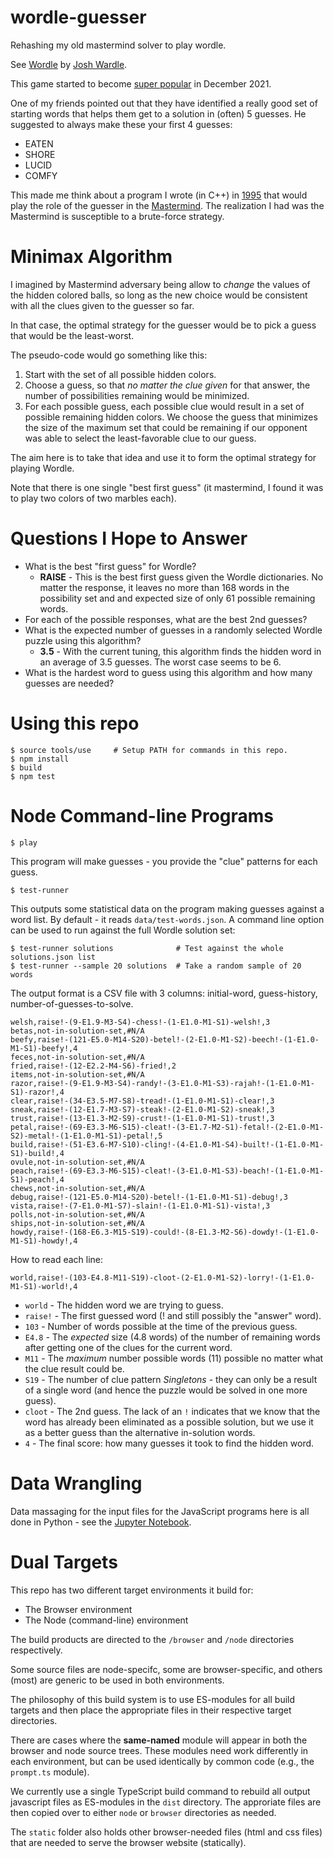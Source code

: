 # wordle-guesser

Rehashing my old mastermind solver to play wordle.

See [Wordle](https://www.powerlanguage.co.uk/wordle/) by
[Josh Wardle](https://github.com/powerlanguage).

This game started to become
[super popular](https://www.nytimes.com/2022/01/03/technology/wordle-word-game-creator.html)
in December 2021.

One of my friends pointed out that they have identified a really good set of starting
words that helps them get to a solution in (often) 5 guesses.  He suggested to always
make these your first 4 guesses:

- EATEN
- SHORE
- LUCID
- COMFY

This made me think about a program I wrote (in C++) in
[1995](https://github.com/mckoss/startpad/blob/6d30b86ae81bb74c551a3116e75527110ca5c7be/labs/cpp/Mastermind/Mstrmind.cpp)
that would play the role of the guesser in the [Mastermind](https://webgamesonline.com/mastermind/).  The realization
I had was the Mastermind is susceptible to a brute-force strategy.

# Minimax Algorithm

I imagined by Mastermind adversary being allow to *change* the values of the hidden
colored balls, so long as the new choice would be consistent with all the clues
given to the guesser so far.

In that case, the optimal strategy for the guesser would be to pick a guess that would
be the least-worst.

The pseudo-code would go something like this:

1. Start with the set of all possible hidden colors.
2. Choose a guess, so that *no matter the clue given* for that answer,
   the number of possibilities remaining would be minimized.
3. For each possible guess, each possible clue would result in a set of
   possible remaining hidden colors.  We choose the guess that minimizes
   the size of the maximum set that could be remaining if our opponent
   was able to select the least-favorable clue to our guess.

The aim here is to take that idea and use it to form the optimal strategy
for playing Wordle.

Note that there is one single "best first guess" (it mastermind, I found it
was to play two colors of two marbles each).

# Questions I Hope to Answer

- What is the best "first guess" for Wordle?
  - **RAISE** - This is the best first guess given the Wordle dictionaries.
    No matter the response, it leaves no more than 168 words in the possibility
    set and and expected size of only 61 possible remaining words.
- For each of the possible responses, what are the best 2nd guesses?
- What is the expected number of guesses in a randomly selected Wordle
  puzzle using this algorithm?
  - **3.5** - With the current tuning, this algorithm finds the hidden word
  in an average of 3.5 guesses.  The worst case seems to be 6.
- What is the hardest word to guess using this algorithm and how many guesses
  are needed?

# Using this repo

```
$ source tools/use     # Setup PATH for commands in this repo.
$ npm install
$ build
$ npm test
```

# Node Command-line Programs

```
$ play
```

This program will make guesses - you provide the "clue" patterns for each guess.

```
$ test-runner
```

This outputs some statistical data on the program making guesses against
a word list.  By default - it reads `data/test-words.json`.  A command
line option can be used to run against the full Wordle solution set:

```
$ test-runner solutions              # Test against the whole solutions.json list
$ test-runner --sample 20 solutions  # Take a random sample of 20 words
```

The output format is a CSV file with 3 columns: initial-word, guess-history,
number-of-guesses-to-solve.

```
welsh,raise!-(9-E1.9-M3-S4)-chess!-(1-E1.0-M1-S1)-welsh!,3
betas,not-in-solution-set,#N/A
beefy,raise!-(121-E5.0-M14-S20)-betel!-(2-E1.0-M1-S2)-beech!-(1-E1.0-M1-S1)-beefy!,4
feces,not-in-solution-set,#N/A
fried,raise!-(12-E2.2-M4-S6)-fried!,2
items,not-in-solution-set,#N/A
razor,raise!-(9-E1.9-M3-S4)-randy!-(3-E1.0-M1-S3)-rajah!-(1-E1.0-M1-S1)-razor!,4
clear,raise!-(34-E3.5-M7-S8)-tread!-(1-E1.0-M1-S1)-clear!,3
sneak,raise!-(12-E1.7-M3-S7)-steak!-(2-E1.0-M1-S2)-sneak!,3
trust,raise!-(13-E1.3-M2-S9)-crust!-(1-E1.0-M1-S1)-trust!,3
petal,raise!-(69-E3.3-M6-S15)-cleat!-(3-E1.7-M2-S1)-fetal!-(2-E1.0-M1-S2)-metal!-(1-E1.0-M1-S1)-petal!,5
build,raise!-(51-E3.6-M7-S10)-cling!-(4-E1.0-M1-S4)-built!-(1-E1.0-M1-S1)-build!,4
ovule,not-in-solution-set,#N/A
peach,raise!-(69-E3.3-M6-S15)-cleat!-(3-E1.0-M1-S3)-beach!-(1-E1.0-M1-S1)-peach!,4
chews,not-in-solution-set,#N/A
debug,raise!-(121-E5.0-M14-S20)-betel!-(1-E1.0-M1-S1)-debug!,3
vista,raise!-(7-E1.0-M1-S7)-slain!-(1-E1.0-M1-S1)-vista!,3
polls,not-in-solution-set,#N/A
ships,not-in-solution-set,#N/A
howdy,raise!-(168-E6.3-M15-S19)-could!-(8-E1.3-M2-S6)-dowdy!-(1-E1.0-M1-S1)-howdy!,4
```

How to read each line:

```
world,raise!-(103-E4.8-M11-S19)-cloot-(2-E1.0-M1-S2)-lorry!-(1-E1.0-M1-S1)-world!,4
```

- `world` - The hidden word we are trying to guess.
- `raise!` - The first guessed word (! and still possibly the "answer" word).
- `103` - Number of words possible at the time of the previous guess.
- `E4.8` - The *expected* size (4.8 words) of the number of remaining words
  after getting one of the clues for the current word.
- `M11` - The *maximum* number possible words (11) possible no matter what the
  clue result could be.
- `S19` - The number of clue pattern *Singletons* - they can only be a result
  of a single word (and hence the puzzle would be solved in one more guess).
- `cloot` - The 2nd guess.  The lack of an `!` indicates that we know that the
  word has already been eliminated as a possible solution, but we use it as
  a better guess than the alternative in-solution words.
- `4` - The final score: how many guesses it took to find the hidden word.


# Data Wrangling

Data massaging for the input files for the JavaScript programs here is all done
in Python - see the [Jupyter Notebook](./tools/notebook.ipynb).

# Dual Targets

This repo has two different target environments it build for:

- The Browser environment
- The Node (command-line) environment

The build products are directed to the `/browser` and `/node` directories
respectively.

Some source files are node-specifc, some are browser-specific, and others (most)
are generic to be used in both environments.

The philosophy of this build system is to use ES-modules for all build targets
and then place the appropriate files in their respective target directories.

There are cases where the **same-named** module will appear in both the
browser and node source trees.  These modules need work differently in each
environment, but can be used identically by common code (e.g., the `prompt.ts`
module).

We currently use a single TypeScript build command to rebuild all output
javascript files as ES-modules in the `dist` directory.  The approriate files are
then copied over to either `node` or `browser` directories as needed.

The `static` folder also holds other browser-needed files (html and css files)
that are needed to serve the browser website (statically).